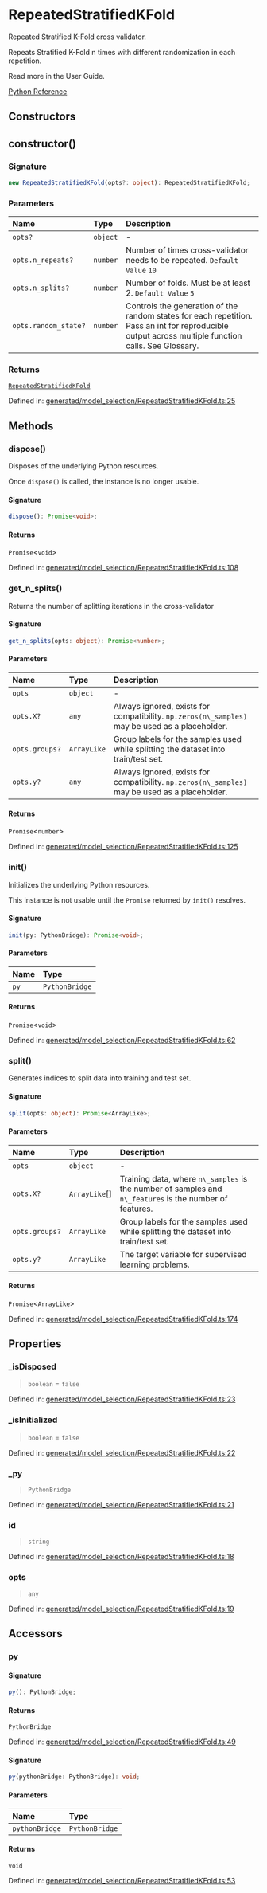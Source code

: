 # RepeatedStratifiedKFold

Repeated Stratified K-Fold cross validator.

Repeats Stratified K-Fold n times with different randomization in each repetition.

Read more in the User Guide.

[Python Reference](https://scikit-learn.org/stable/modules/generated/sklearn.model_selection.RepeatedStratifiedKFold.html)

## Constructors

## constructor()

### Signature

```ts
new RepeatedStratifiedKFold(opts?: object): RepeatedStratifiedKFold;
```

### Parameters

| Name | Type | Description |
| :------ | :------ | :------ |
| `opts?` | `object` | - |
| `opts.n_repeats?` | `number` | Number of times cross-validator needs to be repeated.  `Default Value`  `10` |
| `opts.n_splits?` | `number` | Number of folds. Must be at least 2.  `Default Value`  `5` |
| `opts.random_state?` | `number` | Controls the generation of the random states for each repetition. Pass an int for reproducible output across multiple function calls. See Glossary. |

### Returns

[`RepeatedStratifiedKFold`](RepeatedStratifiedKFold.md)

Defined in:  [generated/model\_selection/RepeatedStratifiedKFold.ts:25](https://github.com/transitive-bullshit/scikit-learn-ts/blob/22af0e7/packages/sklearn/src/generated/model_selection/RepeatedStratifiedKFold.ts#L25)

## Methods

### dispose()

Disposes of the underlying Python resources.

Once `dispose()` is called, the instance is no longer usable.

#### Signature

```ts
dispose(): Promise<void>;
```

#### Returns

`Promise`\<`void`\>

Defined in:  [generated/model\_selection/RepeatedStratifiedKFold.ts:108](https://github.com/transitive-bullshit/scikit-learn-ts/blob/22af0e7/packages/sklearn/src/generated/model_selection/RepeatedStratifiedKFold.ts#L108)

### get\_n\_splits()

Returns the number of splitting iterations in the cross-validator

#### Signature

```ts
get_n_splits(opts: object): Promise<number>;
```

#### Parameters

| Name | Type | Description |
| :------ | :------ | :------ |
| `opts` | `object` | - |
| `opts.X?` | `any` | Always ignored, exists for compatibility. `np.zeros(n\_samples)` may be used as a placeholder. |
| `opts.groups?` | `ArrayLike` | Group labels for the samples used while splitting the dataset into train/test set. |
| `opts.y?` | `any` | Always ignored, exists for compatibility. `np.zeros(n\_samples)` may be used as a placeholder. |

#### Returns

`Promise`\<`number`\>

Defined in:  [generated/model\_selection/RepeatedStratifiedKFold.ts:125](https://github.com/transitive-bullshit/scikit-learn-ts/blob/22af0e7/packages/sklearn/src/generated/model_selection/RepeatedStratifiedKFold.ts#L125)

### init()

Initializes the underlying Python resources.

This instance is not usable until the `Promise` returned by `init()` resolves.

#### Signature

```ts
init(py: PythonBridge): Promise<void>;
```

#### Parameters

| Name | Type |
| :------ | :------ |
| `py` | `PythonBridge` |

#### Returns

`Promise`\<`void`\>

Defined in:  [generated/model\_selection/RepeatedStratifiedKFold.ts:62](https://github.com/transitive-bullshit/scikit-learn-ts/blob/22af0e7/packages/sklearn/src/generated/model_selection/RepeatedStratifiedKFold.ts#L62)

### split()

Generates indices to split data into training and test set.

#### Signature

```ts
split(opts: object): Promise<ArrayLike>;
```

#### Parameters

| Name | Type | Description |
| :------ | :------ | :------ |
| `opts` | `object` | - |
| `opts.X?` | `ArrayLike`[] | Training data, where `n\_samples` is the number of samples and `n\_features` is the number of features. |
| `opts.groups?` | `ArrayLike` | Group labels for the samples used while splitting the dataset into train/test set. |
| `opts.y?` | `ArrayLike` | The target variable for supervised learning problems. |

#### Returns

`Promise`\<`ArrayLike`\>

Defined in:  [generated/model\_selection/RepeatedStratifiedKFold.ts:174](https://github.com/transitive-bullshit/scikit-learn-ts/blob/22af0e7/packages/sklearn/src/generated/model_selection/RepeatedStratifiedKFold.ts#L174)

## Properties

### \_isDisposed

> `boolean`  = `false`

Defined in:  [generated/model\_selection/RepeatedStratifiedKFold.ts:23](https://github.com/transitive-bullshit/scikit-learn-ts/blob/22af0e7/packages/sklearn/src/generated/model_selection/RepeatedStratifiedKFold.ts#L23)

### \_isInitialized

> `boolean`  = `false`

Defined in:  [generated/model\_selection/RepeatedStratifiedKFold.ts:22](https://github.com/transitive-bullshit/scikit-learn-ts/blob/22af0e7/packages/sklearn/src/generated/model_selection/RepeatedStratifiedKFold.ts#L22)

### \_py

> `PythonBridge`

Defined in:  [generated/model\_selection/RepeatedStratifiedKFold.ts:21](https://github.com/transitive-bullshit/scikit-learn-ts/blob/22af0e7/packages/sklearn/src/generated/model_selection/RepeatedStratifiedKFold.ts#L21)

### id

> `string`

Defined in:  [generated/model\_selection/RepeatedStratifiedKFold.ts:18](https://github.com/transitive-bullshit/scikit-learn-ts/blob/22af0e7/packages/sklearn/src/generated/model_selection/RepeatedStratifiedKFold.ts#L18)

### opts

> `any`

Defined in:  [generated/model\_selection/RepeatedStratifiedKFold.ts:19](https://github.com/transitive-bullshit/scikit-learn-ts/blob/22af0e7/packages/sklearn/src/generated/model_selection/RepeatedStratifiedKFold.ts#L19)

## Accessors

### py

#### Signature

```ts
py(): PythonBridge;
```

#### Returns

`PythonBridge`

Defined in:  [generated/model\_selection/RepeatedStratifiedKFold.ts:49](https://github.com/transitive-bullshit/scikit-learn-ts/blob/22af0e7/packages/sklearn/src/generated/model_selection/RepeatedStratifiedKFold.ts#L49)

#### Signature

```ts
py(pythonBridge: PythonBridge): void;
```

#### Parameters

| Name | Type |
| :------ | :------ |
| `pythonBridge` | `PythonBridge` |

#### Returns

`void`

Defined in: [generated/model\_selection/RepeatedStratifiedKFold.ts:53](https://github.com/transitive-bullshit/scikit-learn-ts/blob/22af0e7/packages/sklearn/src/generated/model_selection/RepeatedStratifiedKFold.ts#L53)
